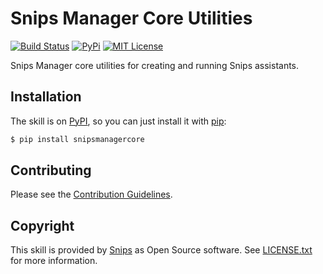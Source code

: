 # Snips Manager Core Utilities

[![Build Status](https://travis-ci.org/snipsco/snipsmanagercore.svg)](https://travis-ci.org/snipsco/snipsmanagercore)
[![PyPi](https://img.shields.io/pypi/v/snipsmanagercore.svg)](https://img.shields.io/pypi/v/snipsmanagercore.svg)
[![MIT License](https://img.shields.io/badge/license-MIT-blue.svg)](https://raw.githubusercontent.com/snipsco/snipsmanagercore/master/LICENSE.txt)

Snips Manager core utilities for creating and running Snips assistants.

## Installation

The skill is on [PyPI](https://pypi.python.org/pypi/snipsmanagercore), so you can just install it with [pip](http://www.pip-installer.org):

```sh
$ pip install snipsmanagercore
```

## Contributing

Please see the [Contribution Guidelines](https://github.com/snipsco/snipsmanagercore/blob/master/CONTRIBUTING.md).

## Copyright

This skill is provided by [Snips](https://www.snips.ai) as Open Source software. See [LICENSE.txt](https://github.com/snipsco/snipsmanagercore/blob/master/LICENSE.txt) for more information.
